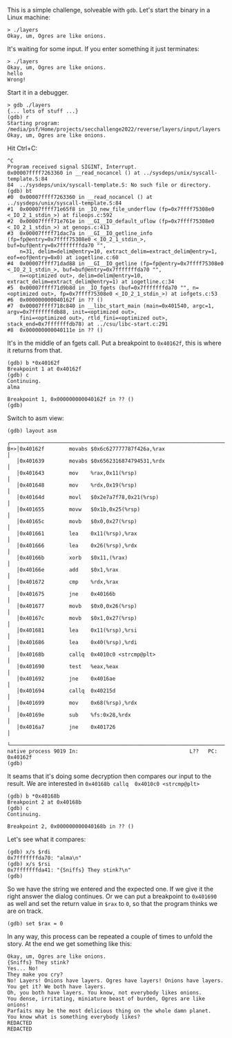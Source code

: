 This is a simple challenge,  solveable with `gdb`. Let's start the binary in a Linux machine:

```
> ./layers
Okay, um, Ogres are like onions.
```

It's waiting for some input. If you enter something it just terminates:
```
> ./layers
Okay, um, Ogres are like onions.
hello
Wrong!
```

Start it in a debugger.
```
> gdb ./layers
{... lots of stuff ...}
(gdb) r
Starting program: /media/psf/Home/projects/secchallenge2022/reverse/layers/input/layers 
Okay, um, Ogres are like onions.
```
Hit Ctrl+C: 
```
^C
Program received signal SIGINT, Interrupt.
0x00007ffff7263360 in __read_nocancel () at ../sysdeps/unix/syscall-template.S:84
84	../sysdeps/unix/syscall-template.S: No such file or directory.
(gdb) bt
#0  0x00007ffff7263360 in __read_nocancel () at ../sysdeps/unix/syscall-template.S:84
#1  0x00007ffff71e65f8 in _IO_new_file_underflow (fp=0x7ffff75308e0 <_IO_2_1_stdin_>) at fileops.c:592
#2  0x00007ffff71e761e in __GI__IO_default_uflow (fp=0x7ffff75308e0 <_IO_2_1_stdin_>) at genops.c:413
#3  0x00007ffff71dac7a in __GI__IO_getline_info (fp=fp@entry=0x7ffff75308e0 <_IO_2_1_stdin_>, buf=buf@entry=0x7fffffffda70 "", 
    n=31, delim=delim@entry=10, extract_delim=extract_delim@entry=1, eof=eof@entry=0x0) at iogetline.c:60
#4  0x00007ffff71dad88 in __GI__IO_getline (fp=fp@entry=0x7ffff75308e0 <_IO_2_1_stdin_>, buf=buf@entry=0x7fffffffda70 "", 
    n=<optimized out>, delim=delim@entry=10, extract_delim=extract_delim@entry=1) at iogetline.c:34
#5  0x00007ffff71d9b8d in _IO_fgets (buf=0x7fffffffda70 "", n=<optimized out>, fp=0x7ffff75308e0 <_IO_2_1_stdin_>) at iofgets.c:53
#6  0x000000000040162f in ?? ()
#7  0x00007ffff718c840 in __libc_start_main (main=0x401540, argc=1, argv=0x7fffffffdb88, init=<optimized out>, 
    fini=<optimized out>, rtld_fini=<optimized out>, stack_end=0x7fffffffdb78) at ../csu/libc-start.c:291
#8  0x000000000040111e in ?? ()

```

It's in the middle of an fgets call. Put a breakpoint to `0x40162f`, this is where it returns from that.

```
(gdb) b *0x40162f
Breakpoint 1 at 0x40162f
(gdb) c
Continuing.
alma

Breakpoint 1, 0x000000000040162f in ?? ()
(gdb)
```

Switch to asm view:
```
(gdb) layout asm
   ┌─────────────────────────────────────────────────────────────────────────┐
B+>│0x40162f        movabs $0x6c627777787f426a,%rax                          │
   │0x401639        movabs $0x6562316874794531,%rdx                          │
   │0x401643        mov    %rax,0x11(%rsp)                                   │
   │0x401648        mov    %rdx,0x19(%rsp)                                   │
   │0x40164d        movl   $0x2e7a7f78,0x21(%rsp)                            │
   │0x401655        movw   $0x1b,0x25(%rsp)                                  │
   │0x40165c        movb   $0x0,0x27(%rsp)                                   │
   │0x401661        lea    0x11(%rsp),%rax                                   │
   │0x401666        lea    0x26(%rsp),%rdx                                   │
   │0x40166b        xorb   $0x11,(%rax)                                      │
   │0x40166e        add    $0x1,%rax                                         │
   │0x401672        cmp    %rdx,%rax                                         │
   │0x401675        jne    0x40166b                                          │
   │0x401677        movb   $0x0,0x26(%rsp)                                   │
   │0x40167c        movb   $0x1,0x27(%rsp)                                   │
   │0x401681        lea    0x11(%rsp),%rsi                                   │
   │0x401686        lea    0x40(%rsp),%rdi                                   │
   │0x40168b        callq  0x4010c0 <strcmp@plt>                             │
   │0x401690        test   %eax,%eax                                         │
   │0x401692        jne    0x4016ae                                          │
   │0x401694        callq  0x40215d                                          │
   │0x401699        mov    0x68(%rsp),%rdx                                   │
   │0x40169e        sub    %fs:0x28,%rdx                                     │
   │0x4016a7        jne    0x401726                                          │
   └─────────────────────────────────────────────────────────────────────────┘
native process 9019 In:                                    L??   PC: 0x40162f 
(gdb) 
```
It seams that it's doing some decryption then compares our input to the result. We are interested in `0x40168b callq  0x4010c0 <strcmp@plt>`
```
(gdb) b *0x40168b
Breakpoint 2 at 0x40168b
(gdb) c
Continuing.

Breakpoint 2, 0x000000000040168b in ?? ()
```
Let's see what it compares:
```
(gdb) x/s $rdi
0x7fffffffda70: "alma\n"
(gdb) x/s $rsi
0x7fffffffda41: "{Sniffs} They stink?\n"
(gdb) 
```
So we have the string we entered and the expected one. If we give it the right answer the dialog continues. Or we can put a breakpoint to `0x401690` as well and set the return value in `$rax` to `0`, so that the program thinks we are on track.

```
(gdb) set $rax = 0
```

In any way, this process can be repeated a couple of times to unfold the story. At the end we get something like this:

```
Okay, um, Ogres are like onions.
{Sniffs} They stink?  
Yes... No!
They make you cry?
No! Layers! Onions have layers. Ogres have layers! Onions have layers. You get it? We both have layers.
Oh, you both have layers. You know, not everybody likes onions.
You dense, irritating, miniature beast of burden, Ogres are like onions!
Parfaits may be the most delicious thing on the whole damn planet.
You know what is something everybody likes?
REDACTED
REDACTED
```